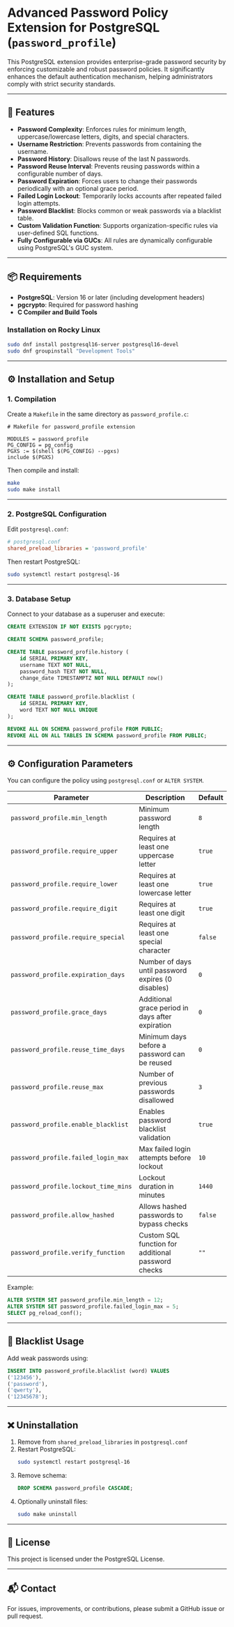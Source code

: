 
# Advanced Password Policy Extension for PostgreSQL (`password_profile`)

This PostgreSQL extension provides enterprise-grade password security by enforcing customizable and robust password policies. It significantly enhances the default authentication mechanism, helping administrators comply with strict security standards.

---

## 🔐 Features

- **Password Complexity**: Enforces rules for minimum length, uppercase/lowercase letters, digits, and special characters.
- **Username Restriction**: Prevents passwords from containing the username.
- **Password History**: Disallows reuse of the last N passwords.
- **Password Reuse Interval**: Prevents reusing passwords within a configurable number of days.
- **Password Expiration**: Forces users to change their passwords periodically with an optional grace period.
- **Failed Login Lockout**: Temporarily locks accounts after repeated failed login attempts.
- **Password Blacklist**: Blocks common or weak passwords via a blacklist table.
- **Custom Validation Function**: Supports organization-specific rules via user-defined SQL functions.
- **Fully Configurable via GUCs**: All rules are dynamically configurable using PostgreSQL's GUC system.

---

## 📦 Requirements

- **PostgreSQL**: Version 16 or later (including development headers)
- **pgcrypto**: Required for password hashing
- **C Compiler and Build Tools**

### Installation on Rocky Linux

```bash
sudo dnf install postgresql16-server postgresql16-devel
sudo dnf groupinstall "Development Tools"
```

---

## ⚙️ Installation and Setup

### 1. Compilation

Create a `Makefile` in the same directory as `password_profile.c`:

```make
# Makefile for password_profile extension

MODULES = password_profile
PG_CONFIG = pg_config
PGXS := $(shell $(PG_CONFIG) --pgxs)
include $(PGXS)
```

Then compile and install:

```bash
make
sudo make install
```

---

### 2. PostgreSQL Configuration

Edit `postgresql.conf`:

```ini
# postgresql.conf
shared_preload_libraries = 'password_profile'
```

Then restart PostgreSQL:

```bash
sudo systemctl restart postgresql-16
```

---

### 3. Database Setup

Connect to your database as a superuser and execute:

```sql
CREATE EXTENSION IF NOT EXISTS pgcrypto;

CREATE SCHEMA password_profile;

CREATE TABLE password_profile.history (
    id SERIAL PRIMARY KEY,
    username TEXT NOT NULL,
    password_hash TEXT NOT NULL,
    change_date TIMESTAMPTZ NOT NULL DEFAULT now()
);

CREATE TABLE password_profile.blacklist (
    id SERIAL PRIMARY KEY,
    word TEXT NOT NULL UNIQUE
);

REVOKE ALL ON SCHEMA password_profile FROM PUBLIC;
REVOKE ALL ON ALL TABLES IN SCHEMA password_profile FROM PUBLIC;
```

---

## ⚙️ Configuration Parameters

You can configure the policy using `postgresql.conf` or `ALTER SYSTEM`.

| Parameter                          | Description                                                                 | Default |
|-----------------------------------|-----------------------------------------------------------------------------|---------|
| `password_profile.min_length`       | Minimum password length                                                    | `8`     |
| `password_profile.require_upper`    | Requires at least one uppercase letter                                     | `true`  |
| `password_profile.require_lower`    | Requires at least one lowercase letter                                     | `true`  |
| `password_profile.require_digit`    | Requires at least one digit                                                | `true`  |
| `password_profile.require_special`  | Requires at least one special character                                    | `false` |
| `password_profile.expiration_days`  | Number of days until password expires (0 disables)                         | `0`     |
| `password_profile.grace_days`       | Additional grace period in days after expiration                           | `0`     |
| `password_profile.reuse_time_days`  | Minimum days before a password can be reused                               | `0`     |
| `password_profile.reuse_max`        | Number of previous passwords disallowed                                    | `3`     |
| `password_profile.enable_blacklist`| Enables password blacklist validation                                      | `true`  |
| `password_profile.failed_login_max`| Max failed login attempts before lockout                                   | `10`    |
| `password_profile.lockout_time_mins`| Lockout duration in minutes                                                | `1440`  |
| `password_profile.allow_hashed`     | Allows hashed passwords to bypass checks                                   | `false` |
| `password_profile.verify_function`  | Custom SQL function for additional password checks                         | `""`    |

Example:

```sql
ALTER SYSTEM SET password_profile.min_length = 12;
ALTER SYSTEM SET password_profile.failed_login_max = 5;
SELECT pg_reload_conf();
```

---

## 🧱 Blacklist Usage

Add weak passwords using:

```sql
INSERT INTO password_profile.blacklist (word) VALUES
('123456'),
('password'),
('qwerty'),
('12345678');
```

---

## ❌ Uninstallation

1. Remove from `shared_preload_libraries` in `postgresql.conf`
2. Restart PostgreSQL:
   ```bash
   sudo systemctl restart postgresql-16
   ```
3. Remove schema:
   ```sql
   DROP SCHEMA password_profile CASCADE;
   ```
4. Optionally uninstall files:
   ```bash
   sudo make uninstall
   ```

---

## 📜 License

This project is licensed under the PostgreSQL License.

---

## 📬 Contact

For issues, improvements, or contributions, please submit a GitHub issue or pull request.

